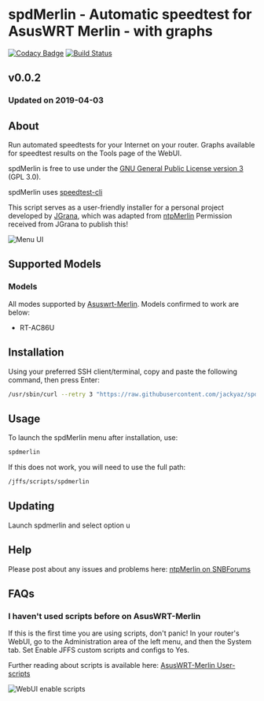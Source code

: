 # spdMerlin - Automatic speedtest for AsusWRT Merlin - with graphs
[![Codacy Badge](https://api.codacy.com/project/badge/Grade/1e0da6475e3047d59b35e258a18b78fc)](https://www.codacy.com/app/jackyaz/spdMerlin?utm_source=github.com&amp;utm_medium=referral&amp;utm_content=jackyaz/spdMerlin&amp;utm_campaign=Badge_Grade)
[![Build Status](https://travis-ci.com/jackyaz/spdMerlin.svg?branch=master)](https://travis-ci.com/jackyaz/spdMerlin)

## v0.0.2
### Updated on 2019-04-03
## About
Run automated speedtests for your Internet on your router. Graphs available for speedtest results on the Tools page of the WebUI.

spdMerlin is free to use under the [GNU General Public License version 3](https://opensource.org/licenses/GPL-3.0) (GPL 3.0).

spdMerlin uses [speedtest-cli](https://github.com/sivel/speedtest-cli)

This script serves as a user-friendly installer for a personal project developed by [JGrana](https://www.snbforums.com/members/jgrana.20663/), which was adapted from [ntpMerlin](https://github.com/jackyaz/ntpMerlin)
Permission received from JGrana to publish this!

![Menu UI](https://puu.sh/D9ccG/42b28695af.png)

## Supported Models
### Models
All modes supported by [Asuswrt-Merlin](https://asuswrt.lostrealm.ca/about). Models confirmed to work are below:
*   RT-AC86U

## Installation
Using your preferred SSH client/terminal, copy and paste the following command, then press Enter:

```sh
/usr/sbin/curl --retry 3 "https://raw.githubusercontent.com/jackyaz/spdMerlin/master/spdmerlin.sh" -o "/jffs/scripts/spdmerlin" && chmod 0755 /jffs/scripts/spdmerlin && /jffs/scripts/spdmerlin install
```

## Usage
To launch the spdMerlin menu after installation, use:
```sh
spdmerlin
```

If this does not work, you will need to use the full path:
```sh
/jffs/scripts/spdmerlin
```

## Updating
Launch spdmerlin and select option u

## Help
Please post about any issues and problems here: [ntpMerlin on SNBForums](https://www.snbforums.com/threads/ntpmerlin-installer-for-kvic-ntp-daemon.55756/)

## FAQs
### I haven't used scripts before on AsusWRT-Merlin
If this is the first time you are using scripts, don't panic! In your router's WebUI, go to the Administration area of the left menu, and then the System tab. Set Enable JFFS custom scripts and configs to Yes.

Further reading about scripts is available here: [AsusWRT-Merlin User-scripts](https://github.com/RMerl/asuswrt-merlin/wiki/User-scripts)

![WebUI enable scripts](https://puu.sh/A3wnG/00a43283ed.png)
